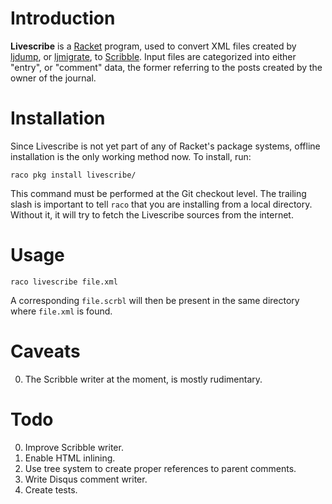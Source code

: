 # Introduction

**Livescribe** is a [Racket](http://racket-lang.org) program, used to
convert XML files created by
[ljdump](https://github.com/ghewgill/ljdump), or
[ljmigrate](https://github.com/ceejbot/ljmigrate), to
[Scribble](http://docs.racket-lang.org/scribble/). Input files are
categorized into either "entry", or "comment" data, the former
referring to the posts created by the owner of the journal.

# Installation

Since Livescribe is not yet part of any of Racket's package systems,
offline installation is the only working method now. To install, run:

```
raco pkg install livescribe/
```

This command must be performed at the Git checkout level. The trailing
slash is important to tell `raco` that you are installing from a local
directory. Without it, it will try to fetch the Livescribe sources
from the internet.

# Usage

```
raco livescribe file.xml
```

A corresponding `file.scrbl` will then be present in the same
directory where `file.xml` is found.

# Caveats

0. The Scribble writer at the moment, is mostly rudimentary.

# Todo

0. Improve Scribble writer.
0. Enable HTML inlining.
0. Use tree system to create proper references to parent comments.
0. Write Disqus comment writer.
0. Create tests.
